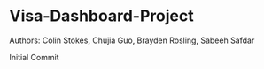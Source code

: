 # Visa-Dashboard-Project

Authors: Colin Stokes, Chujia Guo, Brayden Rosling, Sabeeh Safdar

Initial Commit
